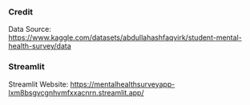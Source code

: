 ### Credit
Data Source: https://www.kaggle.com/datasets/abdullahashfaqvirk/student-mental-health-survey/data

### Streamlit
Streamlit Website:  https://mentalhealthsurveyapp-lxm8bsgvcgnhvmfxxacnrn.streamlit.app/
